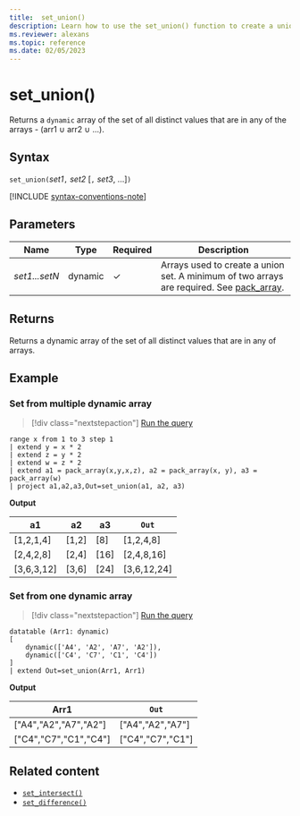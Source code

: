 ```yaml
---
title:  set_union()
description: Learn how to use the set_union() function to create a union set of all the  distinct values in all of the array inputs.
ms.reviewer: alexans
ms.topic: reference
ms.date: 02/05/2023
---
```

# set_union()

Returns a `dynamic` array of the set of all distinct values that are in any of the arrays - (arr1 ∪ arr2 ∪ ...).

## Syntax

`set_union(`*set1*`,` *set2* [`,` *set3*, ...]`)`

[!INCLUDE [syntax-conventions-note](../../includes/syntax-conventions-note.md)]

## Parameters

| Name | Type | Required | Description |
|--|--|--|--|
| *set1...setN* | dynamic | &check; | Arrays used to create a union set. A minimum of two arrays are required. See [pack_array](pack-array-function.md).|

## Returns

Returns a dynamic array of the set of all distinct values that are in any of arrays.

## Example

### Set from multiple dynamic array

> [!div class="nextstepaction"]
> <a href="https://dataexplorer.azure.com/clusters/help/databases/Samples?query=H4sIAAAAAAAAA13MMQ7CMAyF4Z1TvLFBXprMPQNHqKwSECCSKHXVJOLwuBMK62e/P3O4exTccnxjhEQ4rOITxtMHvogPV1RM+nGG/VFTqj3tSq0nHtUSL6+Zc+Y6FKpUqBkC2/8L6sGu591oLOX49ItojdgSO7psMq1e5i08YhiUNXdszRcYE8jtzQAAAA==" target="_blank">Run the query</a>

```kusto
range x from 1 to 3 step 1
| extend y = x * 2
| extend z = y * 2
| extend w = z * 2
| extend a1 = pack_array(x,y,x,z), a2 = pack_array(x, y), a3 = pack_array(w)
| project a1,a2,a3,Out=set_union(a1, a2, a3)
```

**Output**

|a1|a2|a3|`Out`|
|---|---|---|---|
|[1,2,1,4]|[1,2]|[8]|[1,2,4,8]|
|[2,4,2,8]|[2,4]|[16]|[2,4,8,16]|
|[3,6,3,12]|[3,6]|[24]|[3,6,12,24]|

### Set from one dynamic array

> [!div class="nextstepaction"]
> <a href="https://dataexplorer.azure.com/clusters/help/databases/Samples?query=H4sIAAAAAAAAA0tJLAHCpJxUBQ3HoiJDK4WUyrzE3MxkTa5oLgUggHI1otUdTdR1FNQdjcCkOZQdq6mjgKbOGazOGazC2RBMmgDVccUqcNUopFaUpOalKPiXltgWp5bEl+Zl5ueBLdZRAJGaAMqBZpGPAAAA" target="_blank">Run the query</a>

```kusto
datatable (Arr1: dynamic)
[
    dynamic(['A4', 'A2', 'A7', 'A2']), 
    dynamic(['C4', 'C7', 'C1', 'C4'])
] 
| extend Out=set_union(Arr1, Arr1)
```

**Output**

|Arr1|`Out`|
|---|---|
|["A4","A2","A7","A2"]|["A4","A2","A7"]|
|["C4","C7","C1","C4"]|["C4","C7","C1"]|

## Related content

* [`set_intersect()`](setintersectfunction.md)
* [`set_difference()`](setdifferencefunction.md)
